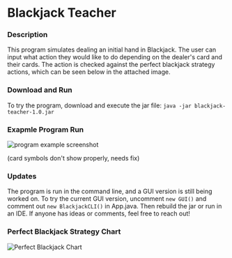 # Blackjack Teacher

### Description
This program simulates dealing an initial hand in Blackjack. The user can input what action they would like to do depending on the dealer's card and their cards. The action is checked against the perfect blackjack strategy actions, which can be seen below in the attached image.

### Download and Run
To try the program, download and execute the jar file: `java -jar blackjack-teacher-1.0.jar`

### Exapmle Program Run
![program example screenshot](https://i.imgur.com/mSrs3OQ.png)

(card symbols don't show properly, needs fix)

### Updates
The program is run in the command line, and a GUI version is still being worked on. To try the current GUI version, uncomment `new GUI()` and comment out `new BlackjackCLI()` in App.java. Then rebuild the jar or run in an IDE.
If anyone has ideas or comments, feel free to reach out!

### Perfect Blackjack Strategy Chart
![Perfect Blackjack Chart](https://www.blackjackapprenticeship.com/wp-content/uploads/2018/10/mini-blackjack-strategy-chart.png)
 
